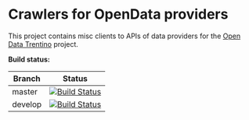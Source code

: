 # Crawlers for OpenData providers

This project contains misc clients to APIs of data providers for the
[Open Data Trentino](https://github.com/opendatatrentino) project.

**Build status:**

| Branch | Status |
| ------ | ------ |
| master | [![Build Status](https://travis-ci.org/opendatatrentino/data-crawlers.svg?branch=master)](https://travis-ci.org/opendatatrentino/data-crawlers) |
| develop | [![Build Status](https://travis-ci.org/opendatatrentino/data-crawlers.svg?branch=develop)](https://travis-ci.org/opendatatrentino/data-crawlers) |

